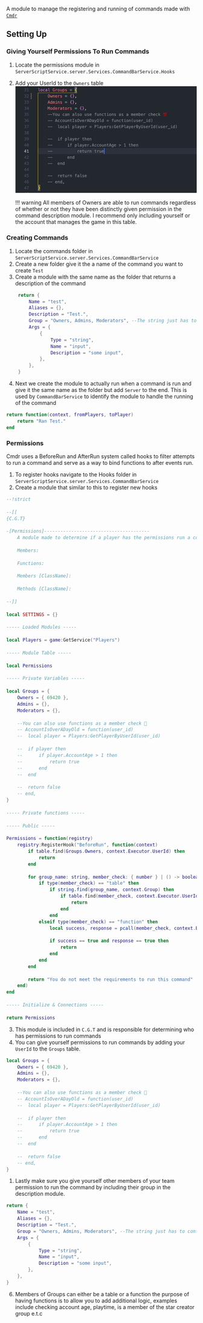 A module to manage the registering and running of commands made with <a href="https://eryn.io/Cmdr/" target="_blank">`Cmdr`</a>

## Setting Up

### Giving Yourself Permissions To Run Commands

1. Locate the permissions module in `ServerScriptService.server.Services.CommandBarService.Hooks`
2. Add your UserId to the `Owners` table
   ![Image](../images/Services/CommandBarService/Groups.png)

	!!! warning
		All members of Owners are able to run commands regardless of whether or not they have been distinctly given permission in the command description module. I recommend only including yourself or the account that manages the game in this table.

### Creating Commands

1. Locate the commands folder in `ServerScriptService.server.Services.CommandBarService`
2. Create a new folder give it the a name of the command you want to create `Test`
3. Create a module with the same name as the folder that returns a description of the command
   ```lua
	return {
		Name = "test",
		Aliases = {},
		Description = "Test.",
		Group = "Owners, Admins, Moderators", --The string just has to contain everyone that has access to these commands and is checked by the Hooks.Permissions BeforeRun function
		Args = {
			{
				Type = "string",
				Name = "input",
				Description = "some input",
			},
		},
	}
   ```
4. Next we create the module to actually run when a command is run and give it the same name as the folder but add `Server` to the end. This is used by `CommandBarService` to identify the module to handle the running of the command
```lua
return function(context, fromPlayers, toPlayer)
	return "Ran Test."
end
```   

### Permissions

Cmdr uses a BeforeRun and AfterRun system called hooks to filter attempts to run a command and serve as a way to bind functions to after events run.

1. To register hooks navigate to the Hooks folder in `ServerScriptService.server.Services.CommandBarService`
2. Create a module that similar to this to register new hooks

```lua
--!strict

--[[
{C.G.T}

-[Permissions]---------------------------------------
	A module made to determine if a player has the permissions run a commands .
	
	Members:
	
	Functions:
	
	Members [ClassName]:
	
	Methods [ClassName]:
	
--]]

local SETTINGS = {}

----- Loaded Modules -----

local Players = game:GetService("Players")

----- Module Table -----

local Permissions

----- Private Variables -----

local Groups = {
	Owners = { 69420 },
	Admins = {},
	Moderators = {}, 

	--You can also use functions as a member check 💯
	-- AccountIsOverADayOld = function(user_id)
	-- 	local player = Players:GetPlayerByUserId(user_id)

	-- 	if player then
	-- 		if player.AccountAge > 1 then
	-- 			return true
	-- 		end
	-- 	end

	-- 	return false
	-- end,
}

----- Private functions -----

----- Public -----

Permissions = function(registry)
	registry:RegisterHook("BeforeRun", function(context)
		if table.find(Groups.Owners, context.Executor.UserId) then
			return
		end

		for group_name: string, member_check: { number } | () -> boolean | nil in pairs(Groups) do
			if type(member_check) == "table" then
				if string.find(group_name, context.Group) then
					if table.find(member_check, context.Executor.UserId) then
						return
					end
				end
			elseif type(member_check) == "function" then
				local success, response = pcall(member_check, context.Executor.UserId)

				if success == true and response == true then
					return
				end
			end
		end

		return "You do not meet the requirements to run this command"
	end)
end

----- Initialize & Connections -----

return Permissions
```

3. This module is included in `C.G.T` and is responsible for determining who has permissions to run commands
4. You can give yourself permissions to run commands by adding your `UserId` to the `Groups` table.
```lua
local Groups = {
	Owners = { 69420 },
	Admins = {},
	Moderators = {}, 

	--You can also use functions as a member check 💯
	-- AccountIsOverADayOld = function(user_id)
	-- 	local player = Players:GetPlayerByUserId(user_id)

	-- 	if player then
	-- 		if player.AccountAge > 1 then
	-- 			return true
	-- 		end
	-- 	end

	-- 	return false
	-- end,
}
```

1. Lastly make sure you give yourself other members of your team permission to run the command by including their group in the description module.
```lua
return {
	Name = "test",
	Aliases = {},
	Description = "Test.",
	Group = "Owners, Admins, Moderators", --The string just has to contain everyone that has access to these commands and is checked by the Hooks.Permissions BeforeRun function
	Args = {
		{
			Type = "string",
			Name = "input",
			Description = "some input",
		},
	},
}
```
6. Members of Groups can either be a table or a function the purpose of having functions is to allow you to add additional logic, examples include checking account age, playtime, is a member of the star creator group e.t.c